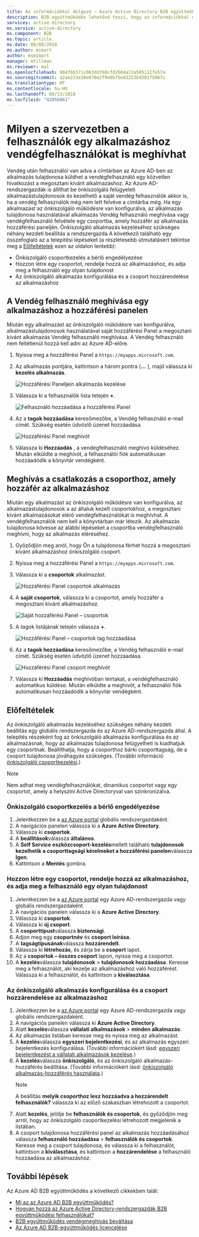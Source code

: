 ```yaml
---
title: Az információkkal dolgozó – Azure Active Directory B2B együttműködési felhasználókat hozzáadni |} A Microsoft Docs
description: B2B-együttműködés lehetővé teszi, hogy az információkkal dolgozó szakemberek és az alkalmazástulajdonosok vendégfelhasználók hozzáadása az Azure AD-hez hozzáférés |} A Microsoft Docs
services: active-directory
ms.service: active-directory
ms.component: B2B
ms.topic: article
ms.date: 08/08/2018
ms.author: mimart
author: msmimart
manager: mtillman
ms.reviewer: mal
ms.openlocfilehash: 904f6b571c063dd760cfd2604a72a505112fe57a
ms.sourcegitcommit: a2ae233e20e670e2f9e6b75e83253bd301f5067c
ms.translationtype: MT
ms.contentlocale: hu-HU
ms.lasthandoff: 08/13/2018
ms.locfileid: "42056861"
---
```

# <a name="how-users-in-your-organization-can-invite-guest-users-to-an-app"></a>Milyen a szervezetben a felhasználók egy alkalmazáshoz vendégfelhasználókat is meghívhat

Vendég után felhasználói van adva a címtárban az Azure AD-ben az alkalmazás tulajdonosa küldhet a vendégfelhasználó egy közvetlen hivatkozást a megosztani kívánt alkalmazáshoz. Az Azure AD-rendszergazdák is állíthat be önkiszolgáló felügyeleti alkalmazástulajdonosok és kezelhető a saját vendég felhasználók akkor is, ha a vendég felhasználók még nem lett felvéve a címtárba még. Ha egy alkalmazást az önkiszolgáló működésre van konfigurálva, az alkalmazás tulajdonosa használatával alkalmazás Vendég felhasználó meghívása vagy vendégfelhasználó felvétele egy csoportba, amely hozzáfér az alkalmazás hozzáférési paneljén. Önkiszolgáló alkalmazás kezeléséhez szükséges néhány kezdeti beállítás a rendszergazda A következő található egy összefoglaló az a telepítési lépéseket (a részletesebb útmutatásért tekintse meg a [Előfeltételek](#prerequisites) ezen az oldalon lentebb):

 - Önkiszolgáló csoportkezelés a bérlő engedélyezése
 - Hozzon létre egy csoportot, rendelje hozzá az alkalmazáshoz, és adja meg a felhasználó egy olyan tulajdonost
 - Az önkiszolgáló alkalmazás konfigurálása és a csoport hozzárendelése az alkalmazáshoz

## <a name="invite-a-guest-user-to-an-app-from-the-access-panel"></a>A Vendég felhasználó meghívása egy alkalmazáshoz a hozzáférési panelen

Miután egy alkalmazást az önkiszolgáló működésre van konfigurálva, alkalmazástulajdonosok használatával saját hozzáférési Panel a megosztani kívánt alkalmazás Vendég felhasználó meghívása. A Vendég felhasználó nem feltétlenül hozzá kell adni az Azure AD-előre. 

1. Nyissa meg a hozzáférési Panel a `https://myapps.microsoft.com`.
2. Az alkalmazás pontjára, kattintson a három pontra (**...** ), majd válassza ki **kezelés alkalmazás**.
 
   ![Hozzáférési Paneljein alkalmazás kezelése](media/add-users-iw/access-panel-manage-app.png)
 
3. Válassza ki a felhasználók lista tetején **+**.
   
   ![Felhasználó hozzáadása a hozzáférési Panel](media/add-users-iw/access-panel-manage-app-add-user.png)
   
4. Az a **tagok hozzáadása** keresőmezőbe, a Vendég felhasználó e-mail címét. Szükség esetén üdvözlő üzenet hozzáadása.
   
   ![Hozzáférési Panel meghívót](media/add-users-iw/access-panel-invitation.png)
   
5. Válassza ki **Hozzáadás** , a vendégfelhasználó meghívó küldéséhez. Miután elküldte a meghívót, a felhasználói fiók automatikusan hozzáadódik a könyvtár vendégként.

## <a name="invite-someone-to-join-a-group-that-has-access-to-the-app"></a>Meghívás a csatlakozás a csoporthoz, amely hozzáfér az alkalmazáshoz
Miután egy alkalmazást az önkiszolgáló működésre van konfigurálva, az alkalmazástulajdonosok a az általuk kezelt csoportokhoz, a megosztani kívánt alkalmazásokat elérő vendégfelhasználókat is meghívhat. A vendégfelhasználók nem kell a könyvtárban már létezik. Az alkalmazás tulajdonosa kövesse az alábbi lépéseket a csoportba vendégfelhasználó meghívni, hogy az alkalmazás eléréséhez.

1. Győződjön meg arról, hogy Ön a tulajdonosa férhet hozzá a megosztani kívánt alkalmazáshoz önkiszolgáló csoport.
2. Nyissa meg a hozzáférési Panel a `https://myapps.microsoft.com`.
3. Válassza ki a **csoportok** alkalmazást.
   
   ![Hozzáférési Panel csoportok alkalmazás](media/add-users-iw/access-panel-groups.png)
   
4. A **saját csoportok**, válassza ki a csoportot, amely hozzáfér a megosztani kívánt alkalmazáshoz.
   
   ![Saját hozzáférési Panel – csoportok](media/add-users-iw/access-panel-groups-i-own.png)
   
5. A tagok listájának tetején válassza **+**.
   
   ![Hozzáférési Panel – csoportok tag hozzáadása](media/add-users-iw/access-panel-groups-add-member.png)
   
6. Az a **tagok hozzáadása** keresőmezőbe, a Vendég felhasználó e-mail címét. Szükség esetén üdvözlő üzenet hozzáadása.
   
   ![Hozzáférési Panel csoport meghívót](media/add-users-iw/access-panel-invitation.png)
   
7. Válassza ki **Hozzáadás** meghívóban leírtakat, a vendégfelhasználó automatikus küldése. Miután elküldte a meghívót, a felhasználói fiók automatikusan hozzáadódik a könyvtár vendégként.


## <a name="prerequisites"></a>Előfeltételek

Az önkiszolgáló alkalmazás kezeléséhez szükséges néhány kezdeti beállítás egy globális rendszergazda és az Azure AD-rendszergazda által. A telepítés részeként fog az önkiszolgáló alkalmazás konfigurálása és az alkalmazásnak, hogy az alkalmazás tulajdonosa felügyelheti is kiadhatjuk egy csoportnak. Beállíthatja, hogy a csoporthoz bárki csoporttagság, de a csoport tulajdonosa jóváhagyás szükséges. (További információ [önkiszolgáló csoportkezelési](https://docs.microsoft.com/azure/active-directory/users-groups-roles/groups-self-service-management).) 

> [!NOTE]
> Nem adhat meg vendégfelhasználókat, dinamikus csoportot vagy egy csoportot, amely a helyszíni Active Directoryval van szinkronizálva.

### <a name="enable-self-service-group-management-for-your-tenant"></a>Önkiszolgáló csoportkezelés a bérlő engedélyezése
1. Jelentkezzen be a [az Azure portal](https://portal.azure.com) globális rendszergazdaként.
2. A navigációs panelen válassza ki a **Azure Active Directory**.
3. Válassza ki **csoportok**.
4. A **beállítások**válassza **általános**.
5. A **Self Service eszközcsoport-kezelés**mellett található **tulajdonosok kezelhetik a csoporttagsági kérelmeket a hozzáférési panelen**válassza **Igen**.
6. Kattintson a **Mentés** gombra.

### <a name="create-a-group-to-assign-to-the-app-and-make-the-user-an-owner"></a>Hozzon létre egy csoportot, rendelje hozzá az alkalmazáshoz, és adja meg a felhasználó egy olyan tulajdonost
1. Jelentkezzen be a [az Azure portal](https://portal.azure.com) egy Azure AD-rendszergazda vagy globális rendszergazdaként.
2. A navigációs panelen válassza ki a **Azure Active Directory**.
3. Válassza ki **csoportok**.
4. Válassza ki **új csoport**.
5. A **csoporttípust**válassza **biztonsági**.
6. Adjon meg egy **csoportnév** és **csoport leírása**.
7. A **tagságtípusának**válassza **hozzárendelt**.
8. Válassza ki **létrehozás**, és zárja be a **csoport** lapot.
9. Az a **csoportok – összes csoport** lapon, nyissa meg a csoportot. 
10. A **kezelés**válassza **tulajdonosok** > **tulajdonosok hozzáadása**. Keresse meg a felhasználót, aki kezelje az alkalmazáshoz való hozzáférést. Válassza ki a felhasználót, és kattintson a **kiválasztása**.

### <a name="configure-the-app-for-self-service-and-assign-the-group-to-the-app"></a>Az önkiszolgáló alkalmazás konfigurálása és a csoport hozzárendelése az alkalmazáshoz
1. Jelentkezzen be a [az Azure portal](https://portal.azure.com) egy Azure AD-rendszergazda vagy globális rendszergazdaként.
2. A navigációs panelen válassza ki **Azure Active Directory**.
3. Alatt **kezelés**válassza **vállalati alkalmazások** > **minden alkalmazás**.
4. Az alkalmazás listában keresse meg és nyissa meg az alkalmazást.
5. A **kezelés**válassza **egyszeri bejelentkezési**, és az alkalmazás egyszeri bejelentkezés konfigurálása. (További információkért lásd: [egyszeri bejelentkezést a vállalati alkalmazások kezelése](https://docs.microsoft.com/azure/active-directory/manage-apps/configure-single-sign-on-portal).)
6. A **kezelés**válassza **önkiszolgáló**, és az önkiszolgáló alkalmazás-hozzáférés beállítása. (További információkért lásd: [önkiszolgáló alkalmazás-hozzáférés használata](https://docs.microsoft.com/azure/active-directory/application-access-panel-self-service-applications-how-to).) 
    > [!NOTE]
    > A beállítás **melyik csoporthoz lesz hozzáadva a hozzárendelt felhasználók?** válassza ki az előző szakaszban létrehozott a csoportot.
7. Alatt **kezelés**, jelölje be **felhasználók és csoportok**, és győződjön meg arról, hogy az önkiszolgáló csoportkezelési létrehozott megjelenik a listában.
8. A csoport tulajdonosa hozzáférési panel az alkalmazás hozzáadásához válassza **felhasználó hozzáadása** > **felhasználók és csoportok**. Keresse meg a csoport tulajdonosa, és válassza ki a felhasználót, kattintson a **kiválasztása**, és kattintson a **hozzárendelése** a felhasználó hozzáadása az alkalmazáshoz.

## <a name="next-steps"></a>További lépések

Az Azure AD B2B együttműködés a következő cikkekben talál:

- [Mi az az Azure AD B2B együttműködés?](what-is-b2b.md)
- [Hogyan hozzá az Azure Active Directory-rendszergazdák B2B együttműködési felhasználókat?](add-users-administrator.md)
- [B2B együttműködés vendégmeghívás beváltása](redemption-experience.md)
- [Az Azure AD B2B-együttműködés licencelése](licensing-guidance.md)
